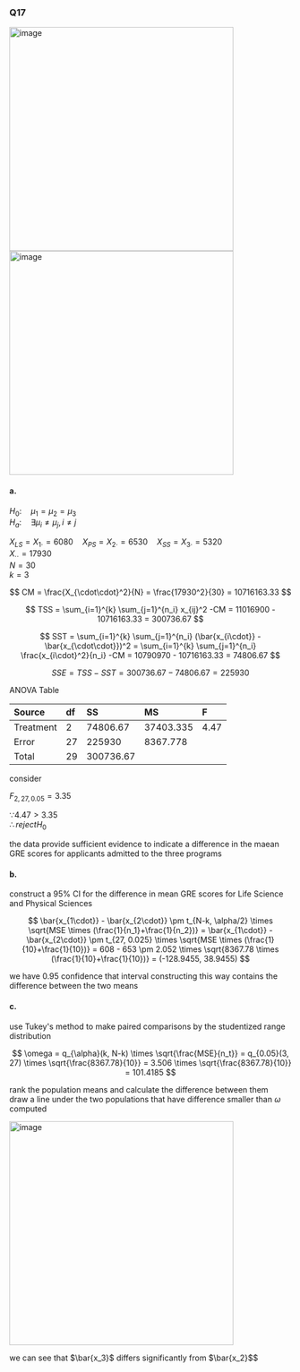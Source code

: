 ### Q17
<img width="400" alt="image" src=https://github.com/user-attachments/assets/71da293f-b0b8-475a-9a08-de08a2f3474f/>
<br>
<img width="400" alt="image" src=https://github.com/user-attachments/assets/76f9c100-f4e3-4bb5-ad97-dc732fc681d9/>

#### a.

$H_0: \quad \mu_1 = \mu_2 = \mu_3$  
$H_a: \quad \exists \mu_i \neq \mu_j, i \neq j$  

$X_{LS} = X_{1\cdot} = 6080 \quad X_{PS} = X_{2\cdot} = 6530 \quad X_{SS} = X_{3\cdot} = 5320$  
$X_{\cdot\cdot} = 17930$  
$N = 30$  
$k = 3$  

$$
CM = \frac{X_{\cdot\cdot}^2}{N} = \frac{17930^2}{30} = 10716163.33
$$

$$
TSS = \sum_{i=1}^{k} \sum_{j=1}^{n_i} x_{ij}^2 -CM = 11016900 - 10716163.33 = 300736.67
$$

$$
SST = \sum_{i=1}^{k} \sum_{j=1}^{n_i} (\bar{x_{i\cdot}} - \bar{x_{\cdot\cdot}})^2 = \sum_{i=1}^{k} \sum_{j=1}^{n_i} \frac{x_{i\cdot}^2}{n_i} -CM = 10790970 - 10716163.33 = 74806.67
$$

$$
SSE = TSS - SST = 300736.67 - 74806.67 = 225930
$$

ANOVA Table

| Source | df | SS | MS | F |
|:------|:------|:------|:------|:------|
| Treatment | 2 | 74806.67 | 37403.335 | 4.47 |
| Error | 27 | 225930 | 8367.778 |  |
| Total | 29 | 300736.67 |  |  |

consider  

$F_{2, 27, 0.05} = 3.35$  

$\because 4.47 > 3.35$  
$\therefore reject H_0$  

the data provide sufficient evidence to indicate a difference in the maean GRE scores for applicants admitted to the three programs  

#### b.

construct a 95% CI for the difference in mean GRE scores for Life Science and Physical Sciences

$$
\bar{x_{1\cdot}} - \bar{x_{2\cdot}} \pm t_{N-k, \alpha/2} \times \sqrt{MSE \times (\frac{1}{n_1}+\frac{1}{n_2})}
= \bar{x_{1\cdot}} - \bar{x_{2\cdot}} \pm t_{27, 0.025} \times \sqrt{MSE \times (\frac{1}{10}+\frac{1}{10})}
= 608 - 653 \pm 2.052 \times \sqrt{8367.78 \times (\frac{1}{10}+\frac{1}{10})}
= (-128.9455, 38.9455)
$$

$\text{we have 0.95 confidence that interval constructing this way contains the difference between the two means}$  

#### c.

use Tukey's method to make paired comparisons by the studentized range distribution  

$$
\omega = q_{\alpha}(k, N-k) \times \sqrt{\frac{MSE}{n_t}}
= q_{0.05}(3, 27) \times \sqrt{\frac{8367.78}{10}}
= 3.506 \times \sqrt{\frac{8367.78}{10}}
= 101.4185
$$

rank the population means and calculate the difference between them  
draw a line under the two populations that have difference smaller than $\omega$ computed   

<img width="400" alt="image" src=https://github.com/user-attachments/assets/89fc2970-7d86-4d4b-bada-6a7b6359ee59/>

we can see that $\bar{x_3}$ differs significantly from $\bar{x_2}$$  
